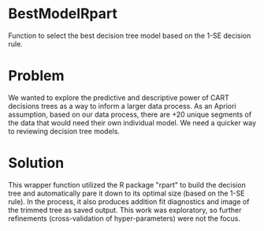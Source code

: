 # BestModelRpart
Function to select the best decision tree model based on the 1-SE decision rule.

# Problem
We wanted to explore the predictive and descriptive power of CART decisions trees as a way to inform a larger data process. As an Apriori assumption, based on our data process, there are +20 unique segments of the data that would need their own individual model. We need a quicker way to reviewing decision tree models.

# Solution
This wrapper function utilized the R package "rpart" to build the decision tree and automatically pare it down to its optimal size (based on the 1-SE rule). In the process, it also produces addition fit diagnostics and image of the trimmed tree as saved output. This work was exploratory, so further refinements (cross-validation of hyper-parameters) were not the focus.
